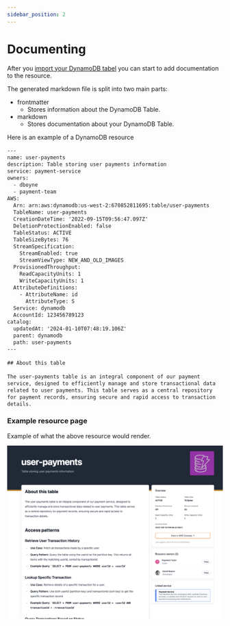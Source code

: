 ```yaml
---
sidebar_position: 2
---
```


# Documenting

After you [import your DynamoDB tabel](/docs/overview/guides/resources/AWS/DynamoDB/adding-resource) you can start to add documentation to the resource.

The generated markdown file is split into two main parts:

- frontmatter
  - Stores information about the DynamoDB Table.
- markdown 
  - Stores documentation about your DynamoDB Table.

Here is an example of a DynamoDB resource

```mdx
---
name: user-payments
description: Table storing user payments information
service: payment-service
owners:
  - dboyne
  - payment-team
AWS:
  Arn: arn:aws:dynamodb:us-west-2:670852811695:table/user-payments
  TableName: user-payments
  CreationDateTime: '2022-09-15T09:56:47.097Z'
  DeletionProtectionEnabled: false
  TableStatus: ACTIVE
  TableSizeBytes: 76
  StreamSpecification:
    StreamEnabled: true
    StreamViewType: NEW_AND_OLD_IMAGES
  ProvisionedThroughput:
    ReadCapacityUnits: 1
    WriteCapacityUnits: 1
  AttributeDefinitions:
    - AttributeName: id
      AttributeType: S
  Service: dynamodb
  AccountId: 123456789123
catalog:
  updatedAt: '2024-01-10T07:48:19.106Z'
  parent: dynamodb
  path: user-payments
---

## About this table

The user-payments table is an integral component of our payment service, designed to efficiently manage and store transactional data related to user payments. This table serves as a central repository for payment records, ensuring secure and rapid access to transaction details.

```

### Example resource page

Example of what the above resource would render.

![DynamoDB Example](./img/example.png)